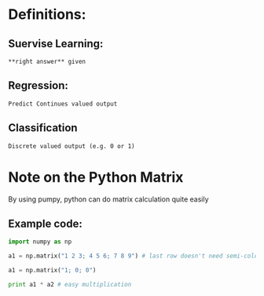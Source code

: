 # Definitions:

## Suervise Learning:
	**right answer** given

## Regression:
	Predict Continues valued output

## Classification
	Discrete valued output (e.g. 0 or 1)

# Note on the Python Matrix
By using pumpy, python can do matrix calculation quite easily

## Example code:
```python
import numpy as np

a1 = np.matrix("1 2 3; 4 5 6; 7 8 9") # last row doesn't need semi-colon

a1 = np.matrix("1; 0; 0")

print a1 * a2 # easy multiplication
```